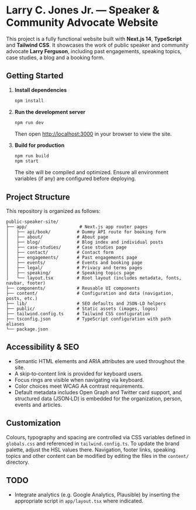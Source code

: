 # Larry C. Jones Jr. — Speaker & Community Advocate Website

This project is a fully functional website built with **Next.js 14**, **TypeScript** and **Tailwind CSS**. It showcases the work of public speaker and community advocate **Larry Ferguson**, including past engagements, speaking topics, case studies, a blog and a booking form.

## Getting Started

1. **Install dependencies**

   ```bash
   npm install
   ```

2. **Run the development server**

   ```bash
   npm run dev
   ```

   Then open [http://localhost:3000](http://localhost:3000) in your browser to view the site.

3. **Build for production**

   ```bash
   npm run build
   npm start
   ```

   The site will be compiled and optimized. Ensure all environment variables (if any) are configured before deploying.

## Project Structure

This repository is organized as follows:

```
public-speaker-site/
├── app/                    # Next.js app router pages
│   ├── api/book/          # Dummy API route for booking form
│   ├── about/             # About page
│   ├── blog/              # Blog index and individual posts
│   ├── case-studies/      # Case studies page
│   ├── contact/           # Contact form
│   ├── engagements/       # Past engagements page
│   ├── events/            # Events and booking page
│   ├── legal/             # Privacy and terms pages
│   ├── speaking/          # Speaking topics page
│   └── layout.tsx         # Root layout (includes metadata, fonts, navbar, footer)
├── components/            # Reusable UI components
├── content/               # Configuration and data (navigation, posts, etc.)
├── lib/                   # SEO defaults and JSON‑LD helpers
├── public/                # Static assets (images, logos)
├── tailwind.config.ts     # Tailwind CSS configuration
├── tsconfig.json          # TypeScript configuration with path aliases
└── package.json
```

## Accessibility & SEO

- Semantic HTML elements and ARIA attributes are used throughout the site.
- A skip‑to‑content link is provided for keyboard users.
- Focus rings are visible when navigating via keyboard.
- Color choices meet WCAG AA contrast requirements.
- Default metadata includes Open Graph and Twitter card support, and structured data (JSON‑LD) is embedded for the organization, person, events and articles.

## Customization

Colours, typography and spacing are controlled via CSS variables defined in `globals.css` and referenced in `tailwind.config.ts`. To update the brand palette, adjust the HSL values there. Navigation, footer links, speaking topics and other content can be modified by editing the files in the `content/` directory.

## TODO

- Integrate analytics (e.g. Google Analytics, Plausible) by inserting the appropriate script in `app/layout.tsx` where indicated.
